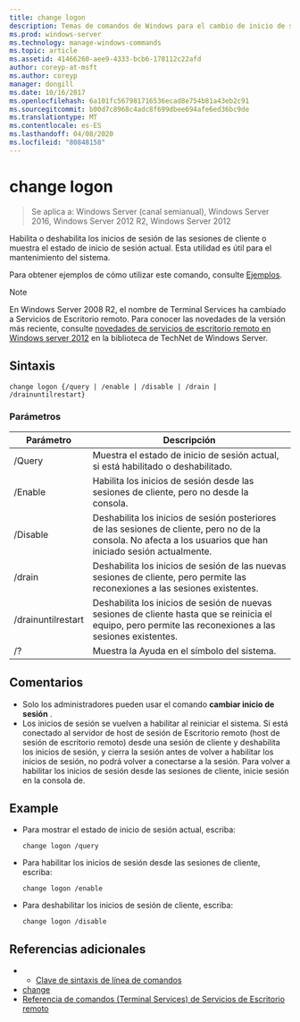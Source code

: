 ```yaml
---
title: change logon
description: Temas de comandos de Windows para el cambio de inicio de sesión, que habilita o deshabilita los inicios de sesión de las sesiones de cliente, o muestra el estado de inicio de sesión actual.
ms.prod: windows-server
ms.technology: manage-windows-commands
ms.topic: article
ms.assetid: 41466260-aee9-4333-bcb6-178112c22afd
author: coreyp-at-msft
ms.author: coreyp
manager: dongill
ms.date: 10/16/2017
ms.openlocfilehash: 6a101fc567981716536ecad8e754b81a43eb2c91
ms.sourcegitcommit: b00d7c8968c4adc8f699dbee694afe6ed36bc9de
ms.translationtype: MT
ms.contentlocale: es-ES
ms.lasthandoff: 04/08/2020
ms.locfileid: "80848158"
---
```

# <a name="change-logon"></a>change logon

> Se aplica a: Windows Server (canal semianual), Windows Server 2016, Windows Server 2012 R2, Windows Server 2012

Habilita o deshabilita los inicios de sesión de las sesiones de cliente o muestra el estado de inicio de sesión actual. Esta utilidad es útil para el mantenimiento del sistema.

Para obtener ejemplos de cómo utilizar este comando, consulte [Ejemplos](#BKMK_examples).

> [!NOTE]
> En Windows Server 2008 R2, el nombre de Terminal Services ha cambiado a Servicios de Escritorio remoto. Para conocer las novedades de la versión más reciente, consulte [novedades de servicios de escritorio remoto en Windows server 2012](https://technet.microsoft.com/library/hh831527) en la biblioteca de TechNet de Windows Server.

## <a name="syntax"></a>Sintaxis
```
change logon {/query | /enable | /disable | /drain | /drainuntilrestart}
```
### <a name="parameters"></a>Parámetros

|     Parámetro      |                                                       Descripción                                                        |
|--------------------|--------------------------------------------------------------------------------------------------------------------------|
|       /Query       |                             Muestra el estado de inicio de sesión actual, si está habilitado o deshabilitado.                              |
|      /Enable       |                              Habilita los inicios de sesión desde las sesiones de cliente, pero no desde la consola.                              |
|      /Disable      |  Deshabilita los inicios de sesión posteriores de las sesiones de cliente, pero no de la consola. No afecta a los usuarios que han iniciado sesión actualmente.   |
|       /drain       |                 Deshabilita los inicios de sesión de las nuevas sesiones de cliente, pero permite las reconexiones a las sesiones existentes.                 |
| /drainuntilrestart | Deshabilita los inicios de sesión de nuevas sesiones de cliente hasta que se reinicia el equipo, pero permite las reconexiones a las sesiones existentes. |
|         /?         |                                           Muestra la Ayuda en el símbolo del sistema.                                           |

## <a name="remarks"></a>Comentarios
- Solo los administradores pueden usar el comando **cambiar inicio de sesión** .
- Los inicios de sesión se vuelven a habilitar al reiniciar el sistema. Si está conectado al servidor de host de sesión de Escritorio remoto (host de sesión de escritorio remoto) desde una sesión de cliente y deshabilita los inicios de sesión, y cierra la sesión antes de volver a habilitar los inicios de sesión, no podrá volver a conectarse a la sesión. Para volver a habilitar los inicios de sesión desde las sesiones de cliente, inicie sesión en la consola de.

## <a name="examples"></a><a name=BKMK_examples></a>Example

- Para mostrar el estado de inicio de sesión actual, escriba:
  ```
  change logon /query
  ```
- Para habilitar los inicios de sesión desde las sesiones de cliente, escriba:
  ```
  change logon /enable
  ```
- Para deshabilitar los inicios de sesión de cliente, escriba:
  ```
  change logon /disable
  ```
  
## <a name="additional-references"></a>Referencias adicionales
- - [Clave de sintaxis de línea de comandos](command-line-syntax-key.md)
- [change](change.md)
- [Referencia de comandos (Terminal Services) de Servicios de Escritorio remoto](remote-desktop-services-terminal-services-command-reference.md)
